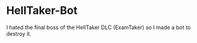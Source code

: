 # HellTaker-Bot
I hated the final boss of the HellTaker DLC (ExamTaker) so I made a bot to destroy it.
